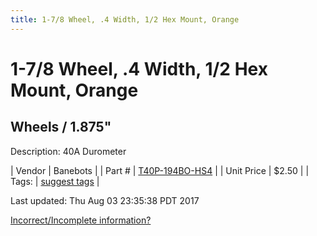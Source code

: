 ```yaml
---
title: 1-7/8 Wheel, .4 Width, 1/2 Hex Mount, Orange
---
```


# 1-7/8 Wheel, .4 Width, 1/2 Hex Mount, Orange
## Wheels / 1.875"
Description: 	40A Durometer 

| Vendor | Banebots | 
| Part # | [T40P-194BO-HS4](http://www.banebots.com/category/T40P-1875.html) | 
| Unit Price | $2.50 | 
| Tags: | [suggest tags](https://docs.google.com/forms/d/e/1FAIpQLSeWyY8v3RgOty-MyWmh9U0iivNYN_molChYyS-0U-o-kOAv_g/viewform) | 

Last updated: Thu Aug 03 23:35:38 PDT 2017

 [Incorrect/Incomplete information?](https://docs.google.com/forms/d/e/1FAIpQLSeWyY8v3RgOty-MyWmh9U0iivNYN_molChYyS-0U-o-kOAv_g/viewform)